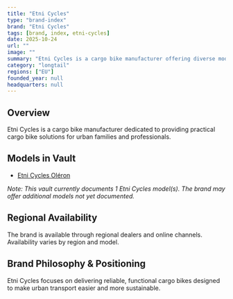 ```yaml
---
title: "Etni Cycles"
type: "brand-index"
brand: "Etni Cycles"
tags: [brand, index, etni-cycles]
date: 2025-10-24
url: ""
image: ""
summary: "Etni Cycles is a cargo bike manufacturer offering diverse models for families and professionals."
category: "longtail"
regions: ["EU"]
founded_year: null
headquarters: null
---
```


## Overview

Etni Cycles is a cargo bike manufacturer dedicated to providing practical cargo bike solutions for urban families and professionals.

## Models in Vault

- [Etni Cycles Oléron](oleron.md)

_Note: This vault currently documents 1 Etni Cycles model(s). The brand may offer additional models not yet documented._

## Regional Availability

The brand is available through regional dealers and online channels. Availability varies by region and model.

## Brand Philosophy & Positioning

Etni Cycles focuses on delivering reliable, functional cargo bikes designed to make urban transport easier and more sustainable.
